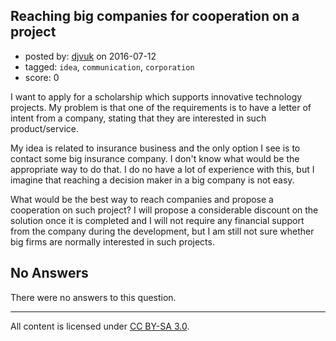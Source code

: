 ## Reaching big companies for cooperation on a project

- posted by: [djvuk](https://stackexchange.com/users/8803673/djvuk) on 2016-07-12
- tagged: `idea`, `communication`, `corporation`
- score: 0

I want to apply for a scholarship which supports innovative technology projects. My problem is that one of the requirements is to have a letter of intent from a company, stating that they are interested in such product/service.

My idea is related to insurance business and the only option I see is to contact some big insurance company. I don't know what would be the appropriate way to do that. I do no have a lot of experience with this, but I imagine that reaching a decision maker in a big company is not easy. 

What would be the best way to reach companies and propose a cooperation on such project? I will propose a considerable discount on the solution once it is completed and I will not require any financial support from the company during the development, but I am still not sure whether big firms are normally interested in such projects.

## No Answers

There were no answers to this question.


---

All content is licensed under [CC BY-SA 3.0](https://creativecommons.org/licenses/by-sa/3.0/).
